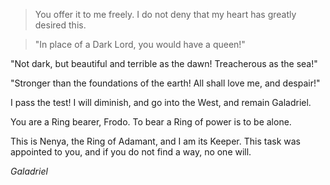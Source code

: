 >You offer it to me freely. I do not deny that my heart has greatly desired this.

>"In place of a Dark Lord, you would have a queen!"
>
"Not dark, but beautiful and terrible as the dawn! Treacherous as the sea!"
>
"Stronger than the foundations of the earth! All shall love me, and despair!"
>
I pass the test! I will diminish, and go into the West, and remain Galadriel.
>
You are a Ring bearer, Frodo. To bear a Ring of power is to be alone.
>
This is Nenya, the Ring of Adamant, and I am its Keeper. This task was appointed to you, and if you do not find a way, no one will.
>
<cite>Galadriel</cite>
